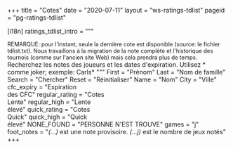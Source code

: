 +++
title = "Cotes"
date = "2020-07-11"
layout = "ws-ratings-tdlist"
pageid = "pg-ratings-tdlist"

[i18n]
    ratings_tdlist_intro = """
        <div class="notification" style="font-size:90%">
         REMARQUE: pour l'instant, seule la dernière cote est disponible
         (source: le fichier tdlist.txt). Nous travaillons à la migration de la note complète
         et l'historique des tournois (comme sur l'ancien site Web) mais cela prendra plus de temps.
        </div>
        Recherchez les notes des joueurs et les dates d'expiration. Utilisez * comme joker; exemple: Carls*
        """
    First = "Prénom"
    Last = "Nom de famille"
    Search = "Chercher"
    Reset = "Réinitialiser"
    Name = "Nom"
    City = "Ville"
    cfc_expiry = "Expiration<br>des CFC"
    regular_rating = "Cotes<br>Lente"
    regular_high = "Lente<br>élevé"
    quick_rating = "Cotes<br>Quick"
    quick_high = "Quick<br>élevé"
    NONE_FOUND = "PERSONNE N'EST TROUVE"
    games = "j"
    foot_notes = "<i>(&mldr;)</i> est une note provisoire. <i>(&mldr;j)</i> est le nombre de jeux notés"
+++

